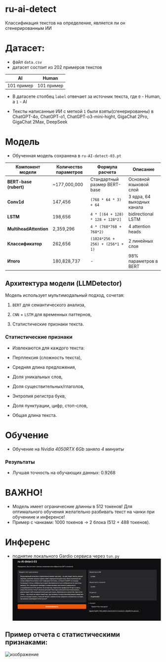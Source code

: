 # ru-ai-detect
Классификация текстов на определение, является ли он сгенерированным ИИ

# Датасет:
- файл `data.csv`
- датасет состоит из 202 примеров текстов

|     AI |    Human |
|------------|-------------|
| 101 пример | 101 пример |

- В датасете столбец `label` отвечает за источник текста, где `0` - Human, а `1` - AI

- Тексты написанные ИИ с меткой  `1` были взяты(сгенерированны) в ChatGPT-4o, ChatGPT-o1, ChatGPT-o3-mini-hight, GigaChat 2Pro, GigaChat 2Max, DeepSeek


# Модель
- Обученная модель сохранена в `ru-AI-detect-03.pt`

| Компонент модели          | Количество параметров | Формула расчета                     | Описание                          |
|---------------------------|-----------------------|-------------------------------------|-----------------------------------|
| **BERT-base (rubert)**     | ~177,000,000          | Стандартный размер BERT-base        | Основной языковой слой            |
| **Conv1d**                | 147,456               | `(768 * 64 * 3) + 64`               | 3 ядра, 64 выходных канала        |
| **LSTM**                  | 198,656               | `4 * [(64 + 128) * 128 + 128*2]`    | bidirectional LSTM                |
| **MultiheadAttention**    | 2,359,296             | `4 * (768*768 + 768*2)`             | 4 attention heads                 |
| **Классификатор**         | 262,656               | `(1024*256 + 256) + (256*1 + 1)`    | 2 линейных слоя                   |
| **Итого**                 | 180,828,737          | -                                   | 98% параметров в BERT             |

## Архитектура модели (LLMDetector)
Модель использует мультимодальный подход, сочетая:

1. `BERT` для семантического анализа,

2. `CNN` + `LSTM` для временных паттернов,

3. Статистические признаки текста.


### Статистические признаки
- Извлекаются для каждого текста:

- Перплексия (сложность текста),

- Средняя длина предложения,

- Доля уникальных слов,

- Доля существительных/глаголов,

- Энтропия регистра букв,

- Доля пунктуации, цифр, стоп-слов,

- Общая длина текста.

# Обучение
- Обучение на _Nvidia 4050RTX 6Gb_ заняло _4 минуиты_
### Результаты
- Лучшая точность на обучающих данных: 0.9268
# ВАЖНО!
- Модель имеет ограничесние длинны в 512 токенов! Для оптимального обучения желательно разбивать текст на чанки при обучениие и инференсе!
- Пример c чанками: 1000 токенов → 2 блока (512 + 488 токенов).
# Инференс
- поднятие локального Gardio сервиса через `tun.py`
![alt text](image.png)

## Пример отчета с статистическими признаками:
![изображение](https://github.com/user-attachments/assets/d3eb070d-58e3-4fea-9e91-48da99f33003)


